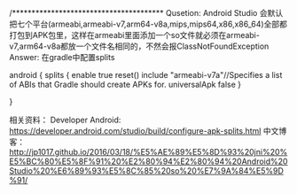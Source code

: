 /***************************************
Qusetion:
Android Studio 会默认把七个平台(armeabi,armeabi-v7,arm64-v8a,mips,mips64,x86,x86_64)全部都打包到APK包里，这样在armeabi里面添加一个so文件就必须在armeabi-v7,arm64-v8a都放一个文件名相同的，不然会报ClassNotFoundException
Answer:
在gradle中配置splits

android {
 splits {
  enable true
  reset()
  include "armeabi-v7a"//Specifies a list of ABIs that Gradle should create APKs for.
  universalApk false
 }

}

相关资料：
Developer Android: https://developer.android.com/studio/build/configure-apk-splits.html
中文博客：http://jp1017.github.io/2016/03/18/%E5%AE%89%E5%8D%93%20jni%20%E5%BC%80%E5%8F%91%20%E2%80%94%E2%80%94%20Android%20Studio%20%E6%89%93%E5%8C%85%20so%20%E7%9A%84%E5%9D%91/
